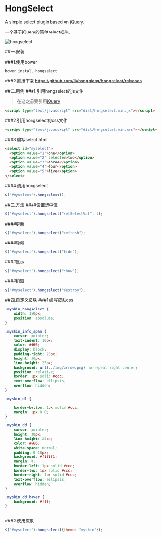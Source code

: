 HongSelect
=======
A simple select plugin based on jQuery.

一个基于jQuery的简单select插件。

![hongselect](http://www.smallyard.cn/img/hongselect.png)

##一.安装

###1.使用bower
```shell
bower install hongselect
```

###2.直接下载
https://github.com/liuhongqiang/hongselect/releases

##二.用例
###1.引用hongselect的js文件
>在这之前要引用[jQuery](http://jquery.com/)

```html
<script type="text/javascript" src="dist/hongselect.min.js"></script>
```
###2.引用hongselect的css文件
```html
<script type="text/javascript" src="dist/hongselect.min.css"></script>
```
###3.编写select html
```html
<select id="myselect">
  <option value="1">one</option>
  <option value="2" selected>two</option>
  <option value="3">three</option>
  <option value="4">four</option>
  <option value="5">five</option>
</select>
```
###4.调用hongselect
```javascript
$("#myselect").hongselect();
```
##三.方法
####设置选中值
```javascript
$("#myselect").hongselect("setSelectVal", 1);
```
####更新
```javascript
$("#myselect").hongselect("refresh");
```
####隐藏
```javascript
$("#myselect").hongselect("hide");
```
####显示
```javascript
$("#myselect").hongselect("show");
```
####销毁
```javascript
$("#myselect").hongselect("destroy");
```
##四.自定义皮肤
###1.编写皮肤css
```css
.myskin_hongselect {
    width: 150px;
    position: absolute;
}

.myskin_info_span {
    cursor: pointer;
    text-indent: 10px;
    color: #666;
    display: block;
    padding-right: 20px;
    height: 30px;
    line-height: 25px;
    background: url(../img/arrow.png) no-repeat right center;
    position: relative;
    border: 1px solid #ccc;
    text-overflow: ellipsis;
    overflow: hidden;
}

.myskin_dl {

    border-bottom: 1px solid #ccc;
    margin: 1px 0 0;
}

.myskin_dd {
    cursor: pointer;
    height: 30px;
    line-height: 25px;
    color: #666;
    white-space: normal;
    padding: 0 10px;
    background: #f1f1f1;
    margin: 0;
    border-left: 1px solid #ccc;
    border-top: 1px solid #ccc;
    border-right: 1px solid #ccc;
    text-overflow: ellipsis;
    overflow: hidden;
}

.myskin_dd_hover {
    background: #fff;
}
  
```
###2.使用皮肤
```javascript
$("#myselect").hongselect({theme: "myskin"});
```


